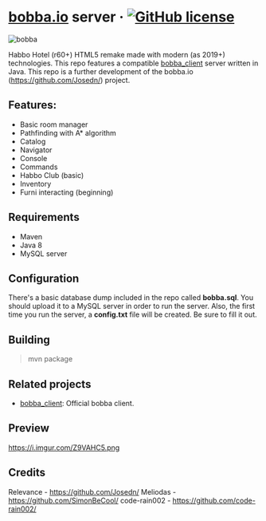 
# [bobba.io](https://bobba.io/) server &middot; [![GitHub license](https://img.shields.io/badge/license-GNU-blue.svg)](https://github.com/josedn/bobba_client/blob/master/LICENSE)
![bobba](https://i.imgur.com/wGITX22.png)

Habbo Hotel (r60+) HTML5 remake made with modern (as 2019+) technologies.
This repo features a compatible [bobba_client](https://github.com/Josedn/bobba_client) server written in Java.
This repo is a further development of the bobba.io (https://github.com/Josedn/) project.

## Features:
* Basic room manager
* Pathfinding with A* algorithm
* Catalog
* Navigator
* Console
* Commands
* Habbo Club (basic)
* Inventory
* Furni interacting (beginning) 

## Requirements
* Maven
* Java 8
* MySQL server
  
## Configuration
There's a basic database dump included in the repo called **bobba.sql**. You should upload it to a MySQL server in order to run the server.
Also, the first time you run the server, a **config.txt** file will be created. Be sure to fill it out.

## Building
> mvn package

## Related projects
* [bobba_client](https://github.com/Josedn/bobba_client): Official bobba client.

## Preview
https://i.imgur.com/Z9VAHC5.png

## Credits
Relevance - https://github.com/Josedn/
Meliodas  - https://github.com/SimonBeCool/
code-rain002 - https://github.com/code-rain002/
